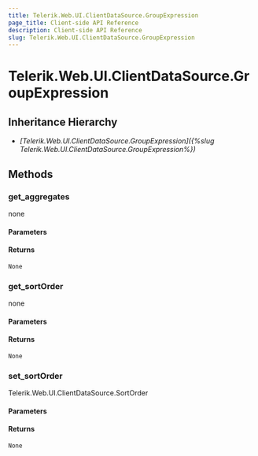 ```yaml
---
title: Telerik.Web.UI.ClientDataSource.GroupExpression
page_title: Client-side API Reference
description: Client-side API Reference
slug: Telerik.Web.UI.ClientDataSource.GroupExpression
---
```


# Telerik.Web.UI.ClientDataSource.GroupExpression  

## Inheritance Hierarchy

* *[Telerik.Web.UI.ClientDataSource.GroupExpression]({%slug Telerik.Web.UI.ClientDataSource.GroupExpression%})*

## Methods

###  get_aggregates

none

#### Parameters

#### Returns

`None` 

###  get_sortOrder

none

#### Parameters

#### Returns

`None` 

###  set_sortOrder

Telerik.Web.UI.ClientDataSource.SortOrder

#### Parameters

#### Returns

`None` 


